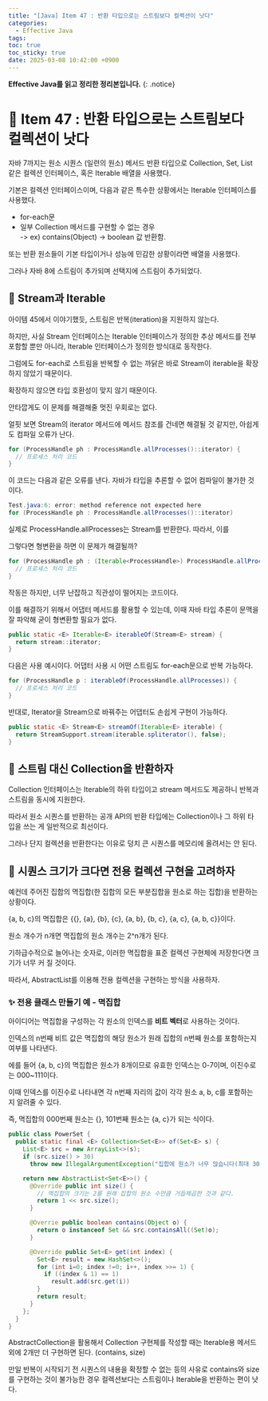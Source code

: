 ```yaml
---
title: "[Java] Item 47 : 반환 타입으로는 스트림보다 컬렉션이 낫다"
categories:
  - Effective Java
tags:
toc: true
toc_sticky: true
date: 2025-03-08 10:42:00 +0900
---
```


<strong>Effective Java를 읽고 정리한 정리본입니다.</strong>
{: .notice}

# 📌 Item 47 : 반환 타입으로는 스트림보다 컬렉션이 낫다

자바 7까지는 원소 시퀀스 (일련의 원소) 메서드 반환 타입으로 Collection, Set, List 같은 컬렉션 인터페이스, 혹은 Iterable 배열을 사용했다.

기본은 컬렉션 인터페이스이며, 다음과 같은 특수한 상황에서는 Iterable 인터페이스를 사용했다.

- for-each문
- 일부 Collection 메서드를 구현할 수 없는 경우
<br/> -> ex) contains(Object) -> boolean 값 반환함.

또는 반환 원소들이 기본 타입이거나 성능에 민감한 상황이라면 배열을 사용했다.

그러나 자바 8에 스트림이 추가되며 선택지에 스트림이 추가되었다.

## 🫧 Stream과 Iterable

아이템 45에서 이야기했듯, 스트림은 반복(iteration)을 지원하지 않는다.

하지만, 사실 Stream 인터페이스는 Iterable 인터페이스가 정의한 추상 메서드를 전부 포함할 뿐만 아니라, Iterable 인터페이스가 정의한 방식대로 동작한다.

그럼에도 for-each로 스트림을 반복할 수 없는 까닭은 바로 Stream이 iterable을 확장하지 않았기 때문이다.

확장하지 않으면 타입 호환성이 맞지 않기 때문이다.

안타깝게도 이 문제를 해결해줄 멋진 우회로는 없다.

얼핏 보면 Stream의 iterator 메서드에 메서드 참조를 건네면 해결될 것 같지만, 아쉽게도 컴파일 오류가 난다.

```Java
for (ProcessHandle ph : ProcessHandle.allProcesses()::iterator) {
  // 프로세스 처리 코드
}
```

이 코드는 다음과 같은 오류를 낸다. 자바가 타입을 추론할 수 없어 컴파일이 불가한 것이다.

```java
Test.java:6: error: method reference not expected here
for (ProcessHandle ph : ProcessHandle.allProcesses()::iterator)
```

실제로 ProcessHandle.allProcesses는 Stream<ProcessHandle>를 반환한다. 따라서, 이를 

그렇다면 형변환을 하면 이 문제가 해결될까?

```Java
for (ProcessHandle ph : (Iterable<ProcessHandle>) ProcessHandle.allProcesses()::iterator) {
  // 프로세스 처리 코드
}
```

작동은 하지만, 너무 난잡하고 직관성이 떨어지는 코드이다.

이를 해결하기 위해서 어댑터 메서드를 활용할 수 있는데, 이때 자바 타입 추론이 문맥을 잘 파악해 굳이 형변환할 필요가 없다.

```java
public static <E> Iterable<E> iterableOf(Stream<E> stream) {
  return stream::iterator;
}
```

다음은 사용 예시이다. 어댑터 사용 시 어떤 스트림도 for-each문으로 반복 가능하다.

```java
for (ProcessHandle p : iterableOf(ProcessHandle.allProcesses)) {
  // 프로세스 처리 코드
}
```

반대로, Iterator을 Stream으로 바꿔주는 어댑터도 손쉽게 구현이 가능하다.

```java
public static <E> Stream<E> streamOf(Iterable<E> iterable) {
  return StreamSupport.stream(iterable.spliterator(), false);
}
```

## 🫧 스트림 대신 Collection을 반환하자

Collection 인터페이스는 Iterable의 하위 타입이고 stream 메서드도 제공하니 반복과 스트림을 동시에 지원한다.

따라서 원소 시퀀스를 반환하는 공개 API의 반환 타입에는 Collection이나 그 하위 타입을 쓰는 게 일반적으로 최선이다.

그러나 단지 컬렉션을 반환한다는 이유로 덩치 큰 시퀀스를 메모리에 올려서는 안 된다.

## 🫧 시퀀스 크기가 크다면 전용 컬렉션 구현을 고려하자

예컨데 주어진 집합의 멱집합(한 집합의 모든 부분집합을 원소로 하는 집합)을 반환하는 상황이다.

{a, b, c}의 멱집합은 {{}, {a}, {b}, {c}, {a, b}, {b, c}, {a, c}, {a, b, c}}이다.

원소 개수가 n개면 멱집합의 원소 개수는 2^n개가 된다.

기하급수적으로 늘어나는 숫자로, 이러한 멱집합을 표준 컬렉션 구현체에 저장한다면 크기가 너무 커 질 것이다.

따라서, AbstractList를 이용해 전용 컬렉션을 구현하는 방식을 사용하자.

### ✨ 전용 클래스 만들기 예 - 멱집합

아이디어는 멱집합을 구성하는 각 원소의 인덱스를 <strong>비트 벡터</strong>로 사용하는 것이다.

인덱스의 n번째 비트 값은 멱집합의 해당 원소가 원래 집합의 n번째 원소를 포함하는지 여부를 나타낸다.

에를 들어 {a, b, c}의 멱집합은 원소가 8개이므로 유효한 인덱스는 0-7이며, 이진수로는 000~111이다.

이때 인덱스를 이진수로 나타내면 각 n번째 자리의 값이 각각 원소 a, b, c를 포함하는지 알려줄 수 있다.

즉, 멱집합의 000번째 원소는 {}, 101번째 원소는 {a, c}가 되는 식이다.

```java
public class PowerSet {
  public static final <E> Collection<Set<E>> of(Set<E> s) {
    List<E> src = new ArrayList<>(s);
    if (src.size() > 30)
      throw new IllegalArgumentException("집합에 원소가 너무 많습니다(최대 30개).: " + s);

    return new AbstractList<Set<E>>() {
      @Override public int size() {
        // 멱집합의 크기는 2를 원래 집합의 원소 수만큼 거듭제곱한 것과 같다.
        return 1 << src.size();
      }

      @Overrie public boolean contains(Object o) {
        return o instanceof Set && src.containsAll((Set)o);
      }

      @Override public Set<E> get(int index) {
        Set<E> result = new HashSet<>();
        for (int i=0; index !=0; i++, index >>= 1) {
          if ((index & 1) == 1)
            result.add(src.get(i))
        }
        return result;
      }
    };
  }
}
```

AbstractCollection을 활용해서 Collection 구현체를 작성할 때는 Iterable용 메서드 외에 2개만 더 구현하면 된다. (contains, size)

만일 반복이 시작되기 전 시퀀스의 내용을 확정할 수 없는 등의 사유로 contains와 size를 구현하는 것이 불가능한 경우 컬렉션보다는 스트림이나 Iterable을 반환하는 편이 낫다.